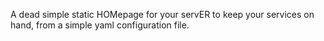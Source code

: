 A dead simple static HOMepage for your servER to keep your services on hand, from a simple yaml configuration file.
